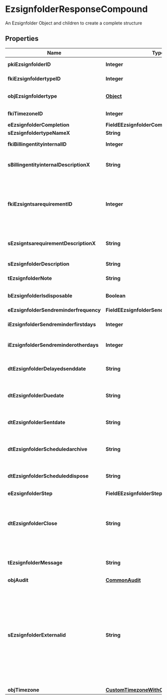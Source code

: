 

# EzsignfolderResponseCompound

An Ezsignfolder Object and children to create a complete structure

## Properties

| Name | Type | Description | Notes |
|------------ | ------------- | ------------- | -------------|
|**pkiEzsignfolderID** | **Integer** | The unique ID of the Ezsignfolder |  |
|**fkiEzsignfoldertypeID** | **Integer** | The unique ID of the Ezsignfoldertype. |  [optional] |
|**objEzsignfoldertype** | [**Object**](Object.md) | A Custom Ezsignfoldertype Object |  [optional] |
|**fkiTimezoneID** | **Integer** | The unique ID of the Timezone |  [optional] |
|**eEzsignfolderCompletion** | **FieldEEzsignfolderCompletion** |  |  |
|**sEzsignfoldertypeNameX** | **String** |  |  [optional] |
|**fkiBillingentityinternalID** | **Integer** | The unique ID of the Billingentityinternal. |  [optional] |
|**sBillingentityinternalDescriptionX** | **String** | The description of the Billingentityinternal in the language of the requester |  [optional] |
|**fkiEzsigntsarequirementID** | **Integer** | The unique ID of the Ezsigntsarequirement.  Determine if a Time Stamping Authority should add a timestamp on each of the signature. Valid values:  |Value|Description| |-|-| |1|No. TSA Timestamping will requested. This will make all signatures a lot faster since no round-trip to the TSA server will be required. Timestamping will be made using eZsign server&#39;s time.| |2|Best effort. Timestamping from a Time Stamping Authority will be requested but is not mandatory. In the very improbable case it cannot be completed, the timestamping will be made using eZsign server&#39;s time. **Additional fee applies**| |3|Mandatory. Timestamping from a Time Stamping Authority will be requested and is mandatory. In the very improbable case it cannot be completed, the signature will fail and the user will be asked to retry. **Additional fee applies**| |  [optional] |
|**sEzsigntsarequirementDescriptionX** | **String** | The description of the Ezsigntsarequirement in the language of the requester |  [optional] |
|**sEzsignfolderDescription** | **String** | The description of the Ezsignfolder |  |
|**tEzsignfolderNote** | **String** | Note about the Ezsignfolder |  [optional] |
|**bEzsignfolderIsdisposable** | **Boolean** | If the Ezsigndocument can be disposed |  [optional] |
|**eEzsignfolderSendreminderfrequency** | **FieldEEzsignfolderSendreminderfrequency** |  |  [optional] |
|**iEzsignfolderSendreminderfirstdays** | **Integer** | The number of days before the the first reminder sending |  [optional] |
|**iEzsignfolderSendreminderotherdays** | **Integer** | The number of days after the first reminder sending |  [optional] |
|**dtEzsignfolderDelayedsenddate** | **String** | The date and time at which the Ezsignfolder will be sent in the future. |  [optional] |
|**dtEzsignfolderDuedate** | **String** | The maximum date and time at which the Ezsignfolder can be signed. |  [optional] |
|**dtEzsignfolderSentdate** | **String** | The date and time at which the Ezsignfolder was sent the last time. |  [optional] |
|**dtEzsignfolderScheduledarchive** | **String** | The scheduled date and time at which the Ezsignfolder should be archived. |  [optional] |
|**dtEzsignfolderScheduleddispose** | **String** | The scheduled date at which the Ezsignfolder should be Disposed. |  [optional] |
|**eEzsignfolderStep** | **FieldEEzsignfolderStep** |  |  [optional] |
|**dtEzsignfolderClose** | **String** | The date and time at which the Ezsignfolder was closed. Either by applying the last signature or by completing it prematurely. |  [optional] |
|**tEzsignfolderMessage** | **String** | A custom text message that will be added to the email sent. |  [optional] |
|**objAudit** | [**CommonAudit**](CommonAudit.md) |  |  [optional] |
|**sEzsignfolderExternalid** | **String** | This field can be used to store an External ID from the client&#39;s system.  Anything can be stored in this field, it will never be evaluated by the eZmax system and will be returned AS-IS.  To store multiple values, consider using a JSON formatted structure, a URL encoded string, a CSV or any other custom format.  |  [optional] |
|**objTimezone** | [**CustomTimezoneWithCodeResponse**](CustomTimezoneWithCodeResponse.md) |  |  [optional] |



